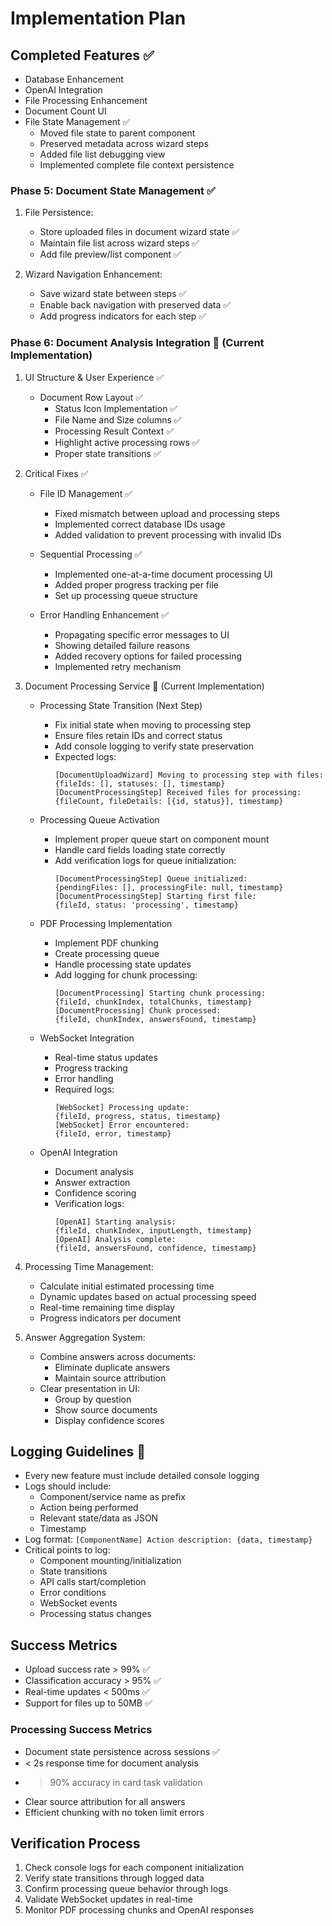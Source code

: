 # Implementation Plan

## Completed Features ✅
- Database Enhancement
- OpenAI Integration
- File Processing Enhancement
- Document Count UI
- File State Management ✅
  - Moved file state to parent component
  - Preserved metadata across wizard steps
  - Added file list debugging view
  - Implemented complete file context persistence

### Phase 5: Document State Management ✅
1. File Persistence:
   - Store uploaded files in document wizard state ✅
   - Maintain file list across wizard steps ✅
   - Add file preview/list component ✅

2. Wizard Navigation Enhancement:
   - Save wizard state between steps ✅
   - Enable back navigation with preserved data ✅
   - Add progress indicators for each step ✅

### Phase 6: Document Analysis Integration 🔄 (Current Implementation)

1. UI Structure & User Experience ✅
   - Document Row Layout ✅
     - Status Icon Implementation ✅
     - File Name and Size columns ✅
     - Processing Result Context ✅
     - Highlight active processing rows ✅
     - Proper state transitions ✅

2. Critical Fixes ✅
   - File ID Management ✅
     - Fixed mismatch between upload and processing steps
     - Implemented correct database IDs usage
     - Added validation to prevent processing with invalid IDs

   - Sequential Processing ✅
     - Implemented one-at-a-time document processing UI
     - Added proper progress tracking per file
     - Set up processing queue structure

   - Error Handling Enhancement ✅
     - Propagating specific error messages to UI
     - Showing detailed failure reasons
     - Added recovery options for failed processing
     - Implemented retry mechanism

3. Document Processing Service 🔄 (Current Implementation)
   - Processing State Transition (Next Step)
     - Fix initial state when moving to processing step
     - Ensure files retain IDs and correct status
     - Add console logging to verify state preservation
     - Expected logs:
       ```
       [DocumentUploadWizard] Moving to processing step with files:
       {fileIds: [], statuses: [], timestamp}
       [DocumentProcessingStep] Received files for processing:
       {fileCount, fileDetails: [{id, status}], timestamp}
       ```

   - Processing Queue Activation
     - Implement proper queue start on component mount
     - Handle card fields loading state correctly
     - Add verification logs for queue initialization:
       ```
       [DocumentProcessingStep] Queue initialized:
       {pendingFiles: [], processingFile: null, timestamp}
       [DocumentProcessingStep] Starting first file:
       {fileId, status: 'processing', timestamp}
       ```

   - PDF Processing Implementation
     - Implement PDF chunking
     - Create processing queue
     - Handle processing state updates
     - Add logging for chunk processing:
       ```
       [DocumentProcessing] Starting chunk processing:
       {fileId, chunkIndex, totalChunks, timestamp}
       [DocumentProcessing] Chunk processed:
       {fileId, chunkIndex, answersFound, timestamp}
       ```

   - WebSocket Integration
     - Real-time status updates
     - Progress tracking
     - Error handling
     - Required logs:
       ```
       [WebSocket] Processing update:
       {fileId, progress, status, timestamp}
       [WebSocket] Error encountered:
       {fileId, error, timestamp}
       ```

   - OpenAI Integration
     - Document analysis
     - Answer extraction
     - Confidence scoring
     - Verification logs:
       ```
       [OpenAI] Starting analysis:
       {fileId, chunkIndex, inputLength, timestamp}
       [OpenAI] Analysis complete:
       {fileId, answersFound, confidence, timestamp}
       ```

4. Processing Time Management:
   - Calculate initial estimated processing time
   - Dynamic updates based on actual processing speed
   - Real-time remaining time display
   - Progress indicators per document

5. Answer Aggregation System:
   - Combine answers across documents:
     - Eliminate duplicate answers
     - Maintain source attribution
   - Clear presentation in UI:
     - Group by question
     - Show source documents
     - Display confidence scores

## Logging Guidelines 📝
- Every new feature must include detailed console logging
- Logs should include:
  - Component/service name as prefix
  - Action being performed
  - Relevant state/data as JSON
  - Timestamp
- Log format: `[ComponentName] Action description: {data, timestamp}`
- Critical points to log:
  - Component mounting/initialization
  - State transitions
  - API calls start/completion
  - Error conditions
  - WebSocket events
  - Processing status changes

## Success Metrics
- Upload success rate > 99% ✅
- Classification accuracy > 95% ✅
- Real-time updates < 500ms ✅
- Support for files up to 50MB ✅

### Processing Success Metrics
- Document state persistence across sessions ✅
- < 2s response time for document analysis
- > 90% accuracy in card task validation
- Clear source attribution for all answers
- Efficient chunking with no token limit errors

## Verification Process
1. Check console logs for each component initialization
2. Verify state transitions through logged data
3. Confirm processing queue behavior through logs
4. Validate WebSocket updates in real-time
5. Monitor PDF processing chunks and OpenAI responses